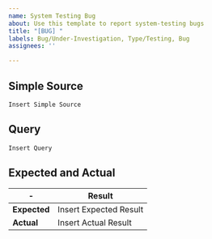 ```yaml
---
name: System Testing Bug
about: Use this template to report system-testing bugs
title: "[BUG] "
labels: Bug/Under-Investigation, Type/Testing, Bug
assignees: ''

---
```


## Simple Source
```
Insert Simple Source
```

## Query
```
Insert Query
```

## Expected and Actual

| -  | Result |
| ------------- | ------------- |
| **Expected** | Insert Expected Result |
| **Actual** | Insert Actual Result |
